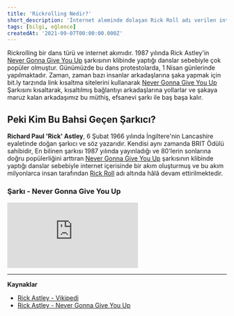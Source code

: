 ```yaml
---
title: 'Rickrolling Nedir?'
short_description: 'İnternet aleminde dolaşan Rick Roll adı verilen internet akımını sizlere kendimce anlattım.'
tags: [bilgi, eğlence]
createdAt: '2021-09-07T00:00:00.000Z'
---
```


Rickrolling bir dans türü ve internet akımıdır. 1987 yılında Rick Astley'in [Never Gonna Give You Up](#şarkı-never-gonna-give-you-up) şarkısının klibinde yaptığı danslar sebebiyle çok popüler olmuştur. Günümüzde bu dans protestolarda, 1 Nisan günlerinde yapılmaktadır. Zaman, zaman bazı insanlar arkadaşlarına şaka yapmak için bit.ly tarzında link kısaltma sitelerini kullanarak [Never Gonna Give You Up](#şarkı-never-gonna-give-you-up) Şarkısını kısaltarak, kısaltılmış bağlantıyı arkadaşlarına yollarlar ve şakaya maruz kalan arkadaşımız bu müthiş, efsanevi şarkı ile baş başa kalır.

## Peki Kim Bu Bahsi Geçen Şarkıcı?

**Richard Paul 'Rick' Astley**, 6 Şubat 1966 yılında İngiltere'nin Lancashire eyaletinde doğan şarkıcı ve söz yazarıdır. Kendisi aynı zamanda BRIT Ödülü sahibidir, En bilinen şarkısı 1987 yılında yayınladığı ve 80'lerin sonlarına doğru popülerliğini arttıran [Never Gonna Give You Up](#şarkı-never-gonna-give-you-up) şarkısının klibinde yaptığı danslar sebebiyle internet içerisinde bir akım oluşturmuş ve bu akım milyonlarca insan tarafından [Rick Roll](#rickrolling-nedir) adı altında hâlâ devam ettirilmektedir.

### Şarkı - Never Gonna Give You Up

<iframe src="https://www.youtube.com/embed/dQw4w9WgXcQ" title="YouTube video player" frameborder="0" allow="accelerometer; autoplay; clipboard-write; encrypted-media; gyroscope; picture-in-picture" allowfullscreen></iframe>

---

**Kaynaklar**

- [Rick Astley - Vikipedi](https://tr.wikipedia.org/wiki/Rick_Astley)
- [Rick Astley - Never Gonna Give You Up](https://www.youtube.com/watch?v=dQw4w9WgXcQ)
